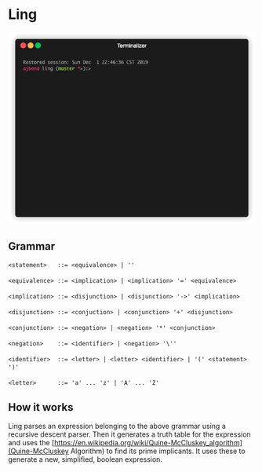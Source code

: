 # Ling

![Ling Demo](demo.gif)

## Grammar

```
<statement>   ::= <equivalence> | ''

<equivalence> ::= <implication> | <implication> '=' <equivalence>

<implication> ::= <disjunction> | <disjunction> '->' <implication>

<disjunction> ::= <conjuction> | <conjunction> '+' <disjunction>

<conjunction> ::= <negation> | <negation> '*' <conjunction>

<negation>    ::= <identifier> | <negation> '\''

<identifier>  ::= <letter> | <letter> <identifier> | '(' <statement> ')'

<letter>      ::= 'a' ... 'z' | 'A' ... 'Z'
```

## How it works
Ling parses an expression belonging to the above grammar using a recursive descent parser. Then it generates a truth table for the expression and uses the [https://en.wikipedia.org/wiki/Quine-McCluskey_algorithm](Quine-McCluskey Algorithm) to find its prime implicants. It uses these to generate a new, simplified, boolean expression.
